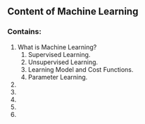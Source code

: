 ## Content of Machine Learning

### Contains:
1. What is Machine Learning?
    1.   Supervised Learning.
    2.   Unsupervised Learning.
    3.   Learning Model and Cost Functions.
    4.   Parameter Learning.
  2.
  3.
  4.
  5.
  6.
